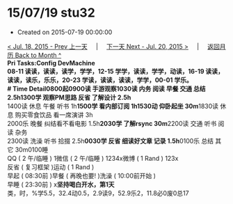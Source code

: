 # 15/07/19 stu32

* Created on 2015-07-19 00:00:00

[&lt; Jul. 18, 2015 - Prev 上一天](d18.md)     \|     [下一天 Next - Jul. 20, 2015 &gt;](d20.md)     \|     [返回月历 Back to Month ^](index.md)   
**Pri Tasks:**Config DevMachine  
08-11 读读，读读，读学，学学，12-15 学学，读读，学学，动读，16-19 读读，读读，读乐，乐乐，20-23 学读，读读，读读，学学，00-01 学乐。  
**\# Time Detail**0800起0900读 手游观察1030读 内务 阅读 早餐 交通 总结 2.5h**1300学 观察PM思路 反省 了解设计 2.5h**  
1400读 休息 午餐 听书 1h**1500学 看内部订阅 1h1530动 仰卧起坐 30m**1830读 休息 购买零食饮品 看一席演讲 3h  
2000乐 晚餐 纠结看不看电影 1.5h**2030学 了解rsync 30m**2200读 交通 听书 阅读 杂务  
2300读 洗澡 听书 拾掇 2.5h**0030学 反省 细读好文章 记录 1.5h**0100乐 总结 其它 30m0100睡  
QQ \( 2 午/临睡 \) 1微信 \( 2 午/临睡 \) 1234x微博 \( 1 Rand \) 123x  
反省 \( 复习框架 \)运动 \( 1 Rand \)  
早起 \( 08:30前 \)早餐 \( 再晚也要! \)洗澡 \( 10:00前开始 \)  
早睡 \( 23:30前 \) x**坚持喝白开水，第1天**  
类，时，%学5.5，32.4动0.5，2.9读9，52.9乐2，11.8必0废0总17

